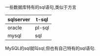 
一些数据库特有的sql语句,类似于方言

| sqlserver | t-sql  |
| --------- | ------ |
| oracle    | pl-sql |
| mysql     | sql    |

MySQL的sql就叫sql,但也有自己特有的sql语句.